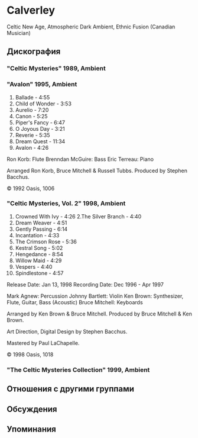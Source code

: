 # Calverley

Celtic New Age, Atmospheric Dark Ambient, Ethnic Fusion (Canadian Musician)

## Дискография

### "Celtic Mysteries" 1989, Ambient



### "Avalon" 1995, Ambient

1. Ballade - 4:55
2. Child of Wonder - 3:53
3. Aurelio - 7:20
4. Canon - 5:25
5. Piper's Fancy - 6:47
6. O Joyous Day - 3:21
7. Reverie - 5:35
8. Dream Quest - 11:34
9. Avalon - 4:26


Ron Korb: Flute
Brenndan McGuire: Bass
Eric Terreau: Piano

Arranged Ron Korb, Bruce Mitchell & Russell Tubbs.
Produced by Stephen Bacchus.

&copy; 1992 Oasis, 1006

### "Celtic Mysteries, Vol. 2" 1998, Ambient

1. Crowned With Ivy - 4:26
2.The Silver Branch - 4:40
3. Dream Weaver - 4:51
4. Gently Passing - 6:14
5. Incantation - 4:33
6. The Crimson Rose - 5:36
7. Kestral Song - 5:02
8. Hengedance - 8:54
9. Willow Maid - 4:29
10. Vespers - 4:40
11. Spindlestone - 4:57


Release Date: Jan 13, 1998
Recording Date: Dec 1996 - Apr 1997

Mark Agnew: Percussion
Johnny Bartlett: Violin
Ken Brown: Synthesizer, Flute, Guitar, Bass (Acoustic)
Bruce Mitchell: Keyboards

Arranged by Ken Brown & Bruce Mitchell.
Produced by Bruce Mitchell & Ken Brown.

Art Direction, Digital Design by Stephen Bacchus.

Mastered by Paul LaChapelle.

&copy; 1998 Oasis, 1018

### "The Celtic Mysteries Collection" 1999, Ambient




## Отношения с другими группами


## Обсуждения


## Упоминания

